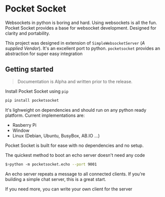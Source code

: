 # Pocket Socket

Websockets in python is boring and hard. Using websockets is all the fun. Pocket Socket provides a base for websocket development. Designed for clarity and portability.

This project was designed in extension of `SimpleWebsocketServer` (_A supplied Vendor_). It's an excellent port to python. `pocketsocket` provides an abstraction for super easy integration

## Getting started

> Documentation is Alpha and written prior to the release.

Install Pocket Socket using `pip`

```py
pip install pocketsocket
```

It's lighweight on dependencies and should run on any python ready platform. Current implementations are:

+ Rasberry Pi
+ Window
+ Linux (Debian, Ubuntu, BusyBox, AB.IO ...)


Pocket Socket is built for ease with no dependencies and no setup.

The quickest method to boot an echo server doesn't need any code

```bash
$>python -m pocketsocket.echo --port 9001
```

An echo server repeats a message to all connected clients. If you're building a simple chat server, this is a great start.

If you need more, you can write your own client for the server

